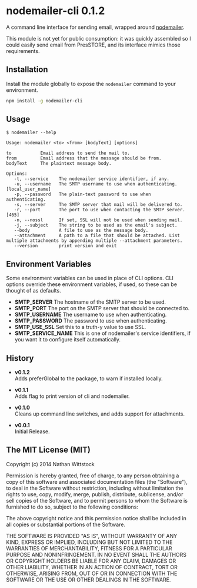 # nodemailer-cli 0.1.2

A command line interface for sending email, wrapped around [nodemailer][nodemailer]. 

This module is not yet for public consumption: it was quickly assembled so I could easily send email from PresSTORE, and its interface mimics those requirements.

## Installation

Install the module globally to expose the `nodemailer` command to your environment.

```bash
npm install -g nodemailer-cli
```

## Usage

```
$ nodemailer --help

Usage: nodemailer <to> <from> [bodyText] [options]

to           Email address to send the mail to.
from         Email address that the message should be from.
bodyText     The plaintext message body.

Options:
   -t, --service    The nodemailer service identifier, if any.
   -u, --username   The SMTP username to use when authenticating.  [local_user_name]
   -p, --password   The plain-text password to use when authenticating.
   -s, --server     The SMTP server that mail will be delivered to.
   -r, --port       The port to use when contacting the SMTP server.  [465]
   -n, --nossl      If set, SSL will not be used when sending mail.
   -j, --subject    The string to be used as the email's subject.
   --body           A file to use as the message body.
   --attachment     A path to a file that should be attached. List multiple attachments by appending multiple --attachment parameters.
   --version        print version and exit
```

## Environment Variables

Some environment variables can be used in place of CLI options. CLI options override these environment variables, if used, so these can be thought of as defaults.

- **SMTP_SERVER** The hostname of the SMTP server to be used.
- **SMTP_PORT** The port on the SMTP server that should be connected to.
- **SMTP_USERNAME** The username to use when authenticating.
- **SMTP_PASSWORD** The password to use when authenticating.
- **SMTP_USE_SSL** Set this to a truth-y value to use SSL.
- **SMTP_SERVICE_NAME** This is one of nodemailer's service identifiers, if you want it to configure itself automatically.


## History

- **v0.1.2**  
Adds preferGlobal to the package, to warn if installed locally.

- **v0.1.1**  
Adds flag to print version of cli and nodemailer.

- **v0.1.0**  
Cleans up command line switches, and adds support for attachments.

- **v0.0.1**  
Initial Release.



[nodemailer]: https://github.com/andris9/Nodemailer

## The MIT License (MIT)

Copyright (c) 2014 Nathan Wittstock

Permission is hereby granted, free of charge, to any person obtaining a copy of
this software and associated documentation files (the "Software"), to deal in
the Software without restriction, including without limitation the rights to
use, copy, modify, merge, publish, distribute, sublicense, and/or sell copies of
the Software, and to permit persons to whom the Software is furnished to do so,
subject to the following conditions:

The above copyright notice and this permission notice shall be included in all
copies or substantial portions of the Software.

THE SOFTWARE IS PROVIDED "AS IS", WITHOUT WARRANTY OF ANY KIND, EXPRESS OR
IMPLIED, INCLUDING BUT NOT LIMITED TO THE WARRANTIES OF MERCHANTABILITY, FITNESS
FOR A PARTICULAR PURPOSE AND NONINFRINGEMENT. IN NO EVENT SHALL THE AUTHORS OR
COPYRIGHT HOLDERS BE LIABLE FOR ANY CLAIM, DAMAGES OR OTHER LIABILITY, WHETHER
IN AN ACTION OF CONTRACT, TORT OR OTHERWISE, ARISING FROM, OUT OF OR IN
CONNECTION WITH THE SOFTWARE OR THE USE OR OTHER DEALINGS IN THE SOFTWARE.
